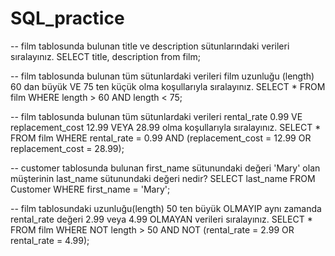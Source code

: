 # SQL_practice

-- film tablosunda bulunan title ve description sütunlarındaki verileri sıralayınız.
SELECT title, description from film;

-- film tablosunda bulunan tüm sütunlardaki verileri film uzunluğu (length) 60 dan büyük VE 75 ten küçük olma koşullarıyla sıralayınız.
SELECT * FROM film WHERE length > 60 AND length < 75;

-- film tablosunda bulunan tüm sütunlardaki verileri rental_rate 0.99 VE replacement_cost 12.99 VEYA 28.99 olma koşullarıyla sıralayınız.
SELECT * FROM film WHERE rental_rate = 0.99 AND (replacement_cost = 12.99 OR replacement_cost = 28.99);

-- customer tablosunda bulunan first_name sütunundaki değeri 'Mary' olan müşterinin last_name sütunundaki değeri nedir?
SELECT last_name FROM Customer WHERE first_name = 'Mary';

-- film tablosundaki uzunluğu(length) 50 ten büyük OLMAYIP aynı zamanda rental_rate değeri 2.99 veya 4.99 OLMAYAN verileri sıralayınız.
SELECT * FROM film WHERE NOT length > 50 AND NOT (rental_rate = 2.99 OR rental_rate = 4.99);
